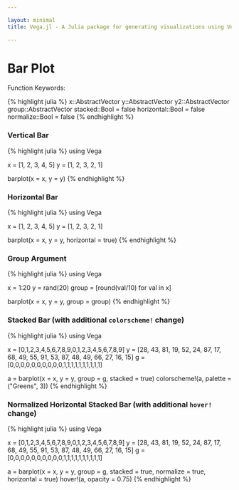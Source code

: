 ```yaml
---

layout: minimal
title: Vega.jl - A Julia package for generating visualizations using Vega

---
```


# Bar Plot

Function Keywords:

{% highlight julia %}
x::AbstractVector
y::AbstractVector
y2::AbstractVector
group::AbstractVector
stacked::Bool = false
horizontal::Bool = false
normalize::Bool = false
{% endhighlight %}

### Vertical Bar
{% highlight julia %}
using Vega

x = [1, 2, 3, 4, 5]
y = [1, 2, 3, 2, 1]

barplot(x = x, y = y)
{% endhighlight %}

<div id="verticalbar"></div>
<script type="text/javascript">
parse("verticalbar",
	{"name":"Vega Visualization","height":450,"padding":"auto","marks":[{"properties":{"enter":{"x":{"field":"x","scale":"x"},"y2":{"field":"y2","scale":"y"},"width":{"offset":-1,"scale":"x","band":true},"fill":{"field":"group","scale":"group"},"y":{"field":"y","scale":"y"}}},"from":{"data":"table"},"type":"rect"}],"axes":[{"properties":{"title":{"fontSize":{"value":14}}},"title":"x","type":"x","scale":"x"},{"properties":{"title":{"fontSize":{"value":14}}},"title":"y","type":"y","scale":"y"}],"data":[{"name":"table","values":[{"x":1,"y2":0,"group":1,"y":1},{"x":2,"y2":0,"group":1,"y":2},{"x":3,"y2":0,"group":1,"y":3},{"x":4,"y2":0,"group":1,"y":2},{"x":5,"y2":0,"group":1,"y":1}]}],"scales":[{"name":"x","range":"width","domain":{"data":"table","field":"x"},"type":"ordinal"},{"name":"y","range":"height","domain":{"data":"table","field":"y"},"type":"linear"},{"name":"group","range":["rgb(166,206,227)","rgb( 31,120,180)","rgb(178,223,138)","rgb( 51,160, 44)","rgb(251,154,153)","rgb(227, 26, 28)","rgb(253,191,111)","rgb(255,127,  0)","rgb(202,178,214)","rgb(106, 61,154)","rgb(255,255,153)","rgb(177, 89, 40)"],"domain":{"data":"table","field":"group"},"type":"ordinal"}],"width":450}
	);
</script>

### Horizontal Bar
{% highlight julia %}
using Vega

x = [1, 2, 3, 4, 5]
y = [1, 2, 3, 2, 1]

barplot(x = x, y = y, horizontal = true)
{% endhighlight %}

<div id="horizontalbar"></div>
<script type="text/javascript">
parse("horizontalbar",
	{"name":"Vega Visualization","height":450,"padding":"auto","marks":[{"properties":{"enter":{"height":{"offset":-1,"scale":"x","band":true},"x2":{"value":0,"scale":"y"},"x":{"field":"y","scale":"y"},"width":{"offset":-1,"scale":"x","band":true},"fill":{"field":"group","scale":"group"},"y":{"field":"x","scale":"x"}}},"from":{"data":"table"},"type":"rect"}],"axes":[{"properties":{"title":{"fontSize":{"value":14}}},"title":"y","type":"x","scale":"y"},{"properties":{"title":{"fontSize":{"value":14}}},"title":"x","type":"y","scale":"x"}],"data":[{"name":"table","values":[{"x":1,"y2":0,"group":1,"y":1},{"x":2,"y2":0,"group":1,"y":2},{"x":3,"y2":0,"group":1,"y":3},{"x":4,"y2":0,"group":1,"y":2},{"x":5,"y2":0,"group":1,"y":1}]}],"scales":[{"name":"x","range":"height","domain":{"data":"table","field":"x"},"type":"ordinal"},{"name":"y","range":"width","domain":{"data":"table","field":"y"},"type":"linear"},{"name":"group","range":["rgb(166,206,227)","rgb( 31,120,180)","rgb(178,223,138)","rgb( 51,160, 44)","rgb(251,154,153)","rgb(227, 26, 28)","rgb(253,191,111)","rgb(255,127,  0)","rgb(202,178,214)","rgb(106, 61,154)","rgb(255,255,153)","rgb(177, 89, 40)"],"domain":{"data":"table","field":"group"},"type":"ordinal"}],"width":450}
	);
</script>

### Group Argument
{% highlight julia %}
using Vega

x = 1:20
y = rand(20)
group = [round(val/10) for val in x]

barplot(x = x, y = y, group = group)
{% endhighlight %}

<div id="groupbar"></div>
<script type="text/javascript">
parse("groupbar",
	{"name":"Vega Visualization","height":450,"padding":"auto","marks":[{"properties":{"enter":{"x":{"field":"x","scale":"x"},"y2":{"field":"y2","scale":"y"},"width":{"offset":-1,"scale":"x","band":true},"fill":{"field":"group","scale":"group"},"y":{"field":"y","scale":"y"}}},"from":{"data":"table"},"type":"rect"}],"axes":[{"properties":{"title":{"fontSize":{"value":14}}},"title":"x","type":"x","scale":"x"},{"properties":{"title":{"fontSize":{"value":14}}},"title":"y","type":"y","scale":"y"}],"data":[{"name":"table","values":[{"x":1,"y2":0,"group":0.0,"y":0.7410184502461228},{"x":2,"y2":0,"group":0.0,"y":0.6380260092604406},{"x":3,"y2":0,"group":0.0,"y":0.3496893538132799},{"x":4,"y2":0,"group":0.0,"y":0.46145201956179727},{"x":5,"y2":0,"group":0.0,"y":0.31548888152566534},{"x":6,"y2":0,"group":1.0,"y":0.44012296055687306},{"x":7,"y2":0,"group":1.0,"y":0.3521419933283525},{"x":8,"y2":0,"group":1.0,"y":0.44166522951021503},{"x":9,"y2":0,"group":1.0,"y":0.6374618249663895},{"x":10,"y2":0,"group":1.0,"y":0.045634914012558925},{"x":11,"y2":0,"group":1.0,"y":0.7412386028436626},{"x":12,"y2":0,"group":1.0,"y":0.6087211365044194},{"x":13,"y2":0,"group":1.0,"y":0.5680089466459857},{"x":14,"y2":0,"group":1.0,"y":0.7919740929540833},{"x":15,"y2":0,"group":2.0,"y":0.19686439272603673},{"x":16,"y2":0,"group":2.0,"y":0.11205444468660697},{"x":17,"y2":0,"group":2.0,"y":0.44870461621058344},{"x":18,"y2":0,"group":2.0,"y":0.5943806383626922},{"x":19,"y2":0,"group":2.0,"y":0.263901299646756},{"x":20,"y2":0,"group":2.0,"y":0.7365808830157612}]}],"scales":[{"name":"x","range":"width","domain":{"data":"table","field":"x"},"type":"ordinal"},{"name":"y","range":"height","domain":{"data":"table","field":"y"},"type":"linear"},{"name":"group","range":["rgb(166,206,227)","rgb( 31,120,180)","rgb(178,223,138)","rgb( 51,160, 44)","rgb(251,154,153)","rgb(227, 26, 28)","rgb(253,191,111)","rgb(255,127,  0)","rgb(202,178,214)","rgb(106, 61,154)","rgb(255,255,153)","rgb(177, 89, 40)"],"domain":{"data":"table","field":"group"},"type":"ordinal"}],"width":450,"legends":[{"title":"Group","fill":"group"}]}
	);
</script>

### Stacked Bar (with additional `colorscheme!` change)
{% highlight julia %}
using Vega

x = [0,1,2,3,4,5,6,7,8,9,0,1,2,3,4,5,6,7,8,9]
y = [28, 43, 81, 19, 52, 24, 87, 17, 68, 49, 55, 91, 53, 87, 48, 49, 66, 27, 16, 15]
g = [0,0,0,0,0,0,0,0,0,0,1,1,1,1,1,1,1,1,1,1]

a = barplot(x = x, y = y, group = g, stacked = true)
colorscheme!(a, palette = ("Greens", 3))
{% endhighlight %}

<div id="stacked"></div>
<script type="text/javascript">
parse("stacked",

{"name":"Vega Visualization","height":450,"padding":"auto","marks":[{"properties":{"enter":{"x":{"field":"x","scale":"x"},"y2":{"field":"layout_end","scale":"y"},"width":{"offset":-1,"scale":"x","band":true},"fill":{"field":"group","scale":"group"},"y":{"field":"layout_start","scale":"y"}}},"from":{"data":"table","transform":[{"sortby":["group"],"offset":"zero","field":"y","groupby":["x"],"type":"stack"}]},"type":"rect"}],"axes":[{"properties":{"title":{"fontSize":{"value":14}}},"title":"x","type":"x","scale":"x"},{"properties":{"title":{"fontSize":{"value":14}}},"title":"y","type":"y","scale":"y"}],"data":[{"name":"table","values":[{"x":0,"y2":0,"group":0,"y":28},{"x":1,"y2":0,"group":0,"y":43},{"x":2,"y2":0,"group":0,"y":81},{"x":3,"y2":0,"group":0,"y":19},{"x":4,"y2":0,"group":0,"y":52},{"x":5,"y2":0,"group":0,"y":24},{"x":6,"y2":0,"group":0,"y":87},{"x":7,"y2":0,"group":0,"y":17},{"x":8,"y2":0,"group":0,"y":68},{"x":9,"y2":0,"group":0,"y":49},{"x":0,"y2":0,"group":1,"y":55},{"x":1,"y2":0,"group":1,"y":91},{"x":2,"y2":0,"group":1,"y":53},{"x":3,"y2":0,"group":1,"y":87},{"x":4,"y2":0,"group":1,"y":48},{"x":5,"y2":0,"group":1,"y":49},{"x":6,"y2":0,"group":1,"y":66},{"x":7,"y2":0,"group":1,"y":27},{"x":8,"y2":0,"group":1,"y":16},{"x":9,"y2":0,"group":1,"y":15}]},{"name":"stats","source":"table","transform":[{"groupby":["x"],"type":"aggregate","summarize":[{"ops":["sum"],"field":"y"}]}]}],"scales":[{"name":"x","range":"width","domain":{"data":"table","field":"x"},"type":"ordinal"},{"name":"y","range":"height","domain":{"data":"stats","field":"sum_y"},"type":"linear"},{"name":"group","range":["rgb(229,245,224)","rgb(161,217,155)","rgb( 49,163, 84)"],"domain":{"data":"table","field":"group"},"type":"ordinal"}],"width":450,"legends":[{"title":"Group","fill":"group"}]}
	);
</script>

### Normalized Horizontal Stacked Bar (with additional `hover!` change)
{% highlight julia %}
using Vega

x = [0,1,2,3,4,5,6,7,8,9,0,1,2,3,4,5,6,7,8,9]
y = [28, 43, 81, 19, 52, 24, 87, 17, 68, 49, 55, 91, 53, 87, 48, 49, 66, 27, 16, 15]
g = [0,0,0,0,0,0,0,0,0,0,1,1,1,1,1,1,1,1,1,1]

a = barplot(x = x, y = y, group = g, stacked = true, normalize = true, horizontal = true)
hover!(a, opacity = 0.75)
{% endhighlight %}

<div id="horizhover"></div>
<script type="text/javascript">
parse("horizhover",

{"name":"Vega Visualization","height":450,"padding":"auto","marks":[{"properties":{"update":{"fillOpacity":{"value":1}},"hover":{"fillOpacity":{"value":0.75}},"enter":{"height":{"offset":-1,"scale":"x","band":true},"x2":{"field":"layout_end","scale":"y"},"x":{"field":"layout_start","scale":"y"},"width":{"offset":-1,"scale":"x","band":true},"fill":{"field":"group","scale":"group"},"y":{"field":"x","scale":"x"}}},"from":{"data":"table","transform":[{"sortby":["group"],"offset":"normalize","field":"y","groupby":["x"],"type":"stack"}]},"type":"rect"}],"axes":[{"properties":{"title":{"fontSize":{"value":14}}},"title":"y","type":"x","scale":"y"},{"properties":{"title":{"fontSize":{"value":14}}},"title":"x","type":"y","scale":"x"}],"data":[{"name":"table","values":[{"x":0,"y2":0,"group":0,"y":28},{"x":1,"y2":0,"group":0,"y":43},{"x":2,"y2":0,"group":0,"y":81},{"x":3,"y2":0,"group":0,"y":19},{"x":4,"y2":0,"group":0,"y":52},{"x":5,"y2":0,"group":0,"y":24},{"x":6,"y2":0,"group":0,"y":87},{"x":7,"y2":0,"group":0,"y":17},{"x":8,"y2":0,"group":0,"y":68},{"x":9,"y2":0,"group":0,"y":49},{"x":0,"y2":0,"group":1,"y":55},{"x":1,"y2":0,"group":1,"y":91},{"x":2,"y2":0,"group":1,"y":53},{"x":3,"y2":0,"group":1,"y":87},{"x":4,"y2":0,"group":1,"y":48},{"x":5,"y2":0,"group":1,"y":49},{"x":6,"y2":0,"group":1,"y":66},{"x":7,"y2":0,"group":1,"y":27},{"x":8,"y2":0,"group":1,"y":16},{"x":9,"y2":0,"group":1,"y":15}]},{"name":"stats","source":"table","transform":[{"groupby":["x"],"type":"aggregate","summarize":[{"ops":["sum"],"field":"y"}]}]}],"scales":[{"name":"x","range":"height","domain":{"data":"table","field":"x"},"type":"ordinal"},{"reverse":false,"name":"y","zero":true,"domainMax":1,"domain":{"data":"stats","field":"sum_y"},"range":"width","type":"linear","round":false},{"name":"group","range":["rgb(166,206,227)","rgb( 31,120,180)","rgb(178,223,138)","rgb( 51,160, 44)","rgb(251,154,153)","rgb(227, 26, 28)","rgb(253,191,111)","rgb(255,127,  0)","rgb(202,178,214)","rgb(106, 61,154)","rgb(255,255,153)","rgb(177, 89, 40)"],"domain":{"data":"table","field":"group"},"type":"ordinal"}],"width":450,"legends":[{"title":"Group","fill":"group"}]}
	);
</script>
